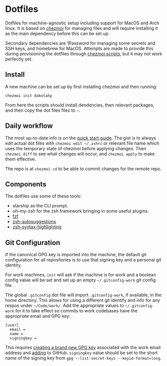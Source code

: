 # Dotfiles

Dotfiles for machine-agnostic setup including support for MacOS and Arch linux. It is based on [chezmoi](https://www.chezmoi.io/) for managing files and will require installing it as the main dependency before this can be set up.

Secondary dependencies are 1Password for managing some secrets and SSH keys, and homebrew for MacOS. Attempts are made to provide this during provisioning the dotfiles through [chezmoi scripts](https://www.chezmoi.io/user-guide/use-scripts-to-perform-actions/), but it may not work perfectly yet.

## Install

A new machine can be set up by first installing chezmoi and then running:

```
chezmoi init dakotahp
```

From here the scripts should install dendencies, then relevant packages, and then copy the dot files files to `~`.

## Daily workflow

The most up-to-date info is on the [quick start guide](https://www.chezmoi.io/quick-start/). The gist is to always edit actual dot files with `chezmoi edit ~/.zshrc` or relevant file name which uses the temporary state of chezmoi before applying changes. Then `chezmoi diff` to see what changes will occur, and `chezmoi apply` to make them effective.

The repo is at `chezmoi cd` to be able to commit changes for the remote repo.

## Components

The dotfiles use some of these tools:

* starship as the CLI prompt.
* oh-my-zsh for the zsh framework bringing in some useful plugins.
* [fzf](https://github.com/junegunn/fzf#readme)
* [zsh-autosuggestions](https://s.dakotahpena.dev/LJcNhj)
* [zsh-syntax-highlighting](https://s.dakotahpena.dev/gF0bCB)

## Git Configuration

If the canonical GPG key is imported into the machine, the default git configuration for all repositories is to use that signing key and a personal git identity.

For work machines, `init` will ask if the machine is for work and a boolean config value will be set and set up an empty `~/.gitconfig-work` git config file.

The global `.gitconfig` dot file will import `.gitconfig-work`, if available, in the home directory. This allows for using a different git identify and info for any respos under `~/Code/work/`. Add the appropriate values to `~/.gitconfig-work` for it to take effect so commits to work codebases have the appropriate email and GPG key:

```
[user]
  email = 
  name = 
  signingkey = 
```

This requires [creating a brand new GPG key](https://docs.github.com/en/authentication/managing-commit-signature-verification/generating-a-new-gpg-key) associated with the work email address and [adding](https://github.com/settings/keys) to GitHub. `signingkey` value should be set to the short name of the signing key from `gpg --list-secret-keys --keyid-format=long`.
